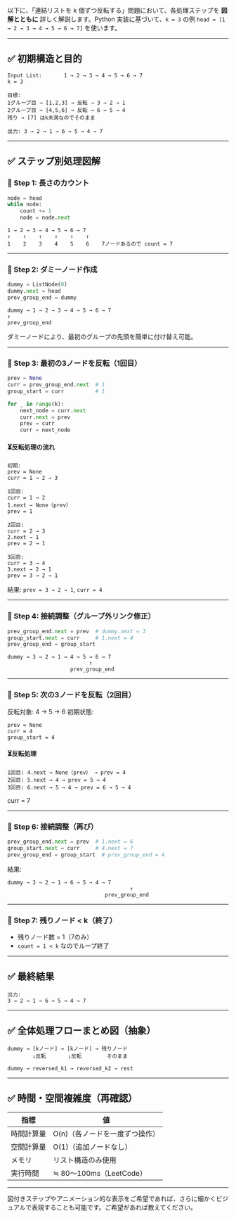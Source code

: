 以下に、「連結リストを k 個ずつ反転する」問題において、各処理ステップを **図解とともに** 詳しく解説します。Python 実装に基づいて、`k = 3` の例 `head = [1 → 2 → 3 → 4 → 5 → 6 → 7]` を使います。

---

## ✅ 初期構造と目的

```
Input List:       1 → 2 → 3 → 4 → 5 → 6 → 7
k = 3

目標:
1グループ目 → [1,2,3] → 反転 → 3 → 2 → 1
2グループ目 → [4,5,6] → 反転 → 6 → 5 → 4
残り → [7] はk未満なのでそのまま

出力: 3 → 2 → 1 → 6 → 5 → 4 → 7
```

---

## ✅ ステップ別処理図解

### 🔷 Step 1: 長さのカウント

```python
node = head
while node:
    count += 1
    node = node.next
```

```
1 → 2 → 3 → 4 → 5 → 6 → 7
↑    ↑    ↑    ↑    ↑    ↑
1    2    3    4    5    6    7ノードあるので count = 7
```

---

### 🔷 Step 2: ダミーノード作成

```python
dummy = ListNode(0)
dummy.next = head
prev_group_end = dummy
```

```
dummy → 1 → 2 → 3 → 4 → 5 → 6 → 7
↑
prev_group_end
```

ダミーノードにより、最初のグループの先頭を簡単に付け替え可能。

---

### 🔷 Step 3: 最初の3ノードを反転（1回目）

```python
prev = None
curr = prev_group_end.next  # 1
group_start = curr          # 1

for _ in range(k):
    next_node = curr.next
    curr.next = prev
    prev = curr
    curr = next_node
```

#### ⏳反転処理の流れ

```
初期:
prev = None
curr = 1 → 2 → 3

1回目:
curr = 1 → 2
1.next → None（prev）
prev = 1

2回目:
curr = 2 → 3
2.next → 1
prev = 2 → 1

3回目:
curr = 3 → 4
3.next → 2 → 1
prev = 3 → 2 → 1
```

結果: `prev = 3 → 2 → 1`, `curr = 4`

---

### 🔷 Step 4: 接続調整（グループ外リンク修正）

```python
prev_group_end.next = prev  # dummy.next = 3
group_start.next = curr     # 1.next = 4
prev_group_end = group_start
```

```
dummy → 3 → 2 → 1 → 4 → 5 → 6 → 7
                          ↑
                    prev_group_end
```

---

### 🔷 Step 5: 次の3ノードを反転（2回目）

反転対象: 4 → 5 → 6
初期状態:

```
prev = None
curr = 4
group_start = 4
```

#### ⏳反転処理

```
1回目: 4.next → None（prev） → prev = 4
2回目: 5.next → 4 → prev = 5 → 4
3回目: 6.next → 5 → 4 → prev = 6 → 5 → 4
```

curr = 7

---

### 🔷 Step 6: 接続調整（再び）

```python
prev_group_end.next = prev  # 1.next = 6
group_start.next = curr     # 4.next = 7
prev_group_end = group_start  # prev_group_end = 4
```

結果:

```
dummy → 3 → 2 → 1 → 6 → 5 → 4 → 7
                                       ↑
                               prev_group_end
```

---

### 🔷 Step 7: 残りノード < k（終了）

- 残りノード数 = 1（7のみ）
- `count = 1 < k` なのでループ終了

---

## ✅ 最終結果

```
出力:
3 → 2 → 1 → 6 → 5 → 4 → 7
```

---

## ✅ 全体処理フローまとめ図（抽象）

```
dummy → [kノード] → [kノード] → 残りノード
        ↓反転       ↓反転        そのまま

dummy → reversed_k1 → reversed_k2 → rest
```

---

## ✅ 時間・空間複雑度（再確認）

| 指標       | 値                             |
| ---------- | ------------------------------ |
| 時間計算量 | O(n)（各ノードを一度ずつ操作） |
| 空間計算量 | O(1)（追加ノードなし）         |
| メモリ     | リスト構造のみ使用             |
| 実行時間   | ≒ 80〜100ms（LeetCode）        |

---

図付きステップやアニメーション的な表示をご希望であれば、さらに細かくビジュアルで表現することも可能です。ご希望があれば教えてください。
